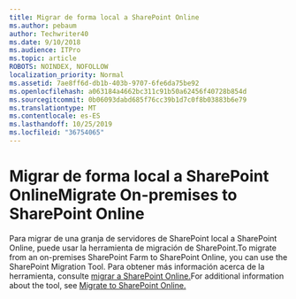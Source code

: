 ```yaml
---
title: Migrar de forma local a SharePoint Online
ms.author: pebaum
author: Techwriter40
ms.date: 9/10/2018
ms.audience: ITPro
ms.topic: article
ROBOTS: NOINDEX, NOFOLLOW
localization_priority: Normal
ms.assetid: 7ae8ff6d-db1b-403b-9707-6fe6da75be92
ms.openlocfilehash: a063184a4662bc311c91b50a62456f40728b854d
ms.sourcegitcommit: 0b06093dabd685f76cc39b1d7c0f8b03883b6e79
ms.translationtype: MT
ms.contentlocale: es-ES
ms.lasthandoff: 10/25/2019
ms.locfileid: "36754065"
---
```

# <a name="migrate-on-premises-to-sharepoint-online"></a><span data-ttu-id="0e613-102">Migrar de forma local a SharePoint Online</span><span class="sxs-lookup"><span data-stu-id="0e613-102">Migrate On-premises to SharePoint Online</span></span>

<span data-ttu-id="0e613-103">Para migrar de una granja de servidores de SharePoint local a SharePoint Online, puede usar la herramienta de migración de SharePoint.</span><span class="sxs-lookup"><span data-stu-id="0e613-103">To migrate from an on-premises SharePoint Farm to SharePoint Online, you can use the SharePoint Migration Tool.</span></span> <span data-ttu-id="0e613-104">Para obtener más información acerca de la herramienta, consulte [migrar a SharePoint Online.](https://go.microsoft.com/fwlink/?linkid=2019574)</span><span class="sxs-lookup"><span data-stu-id="0e613-104">For additional information about the tool, see [Migrate to SharePoint Online.](https://go.microsoft.com/fwlink/?linkid=2019574)</span></span>
  

